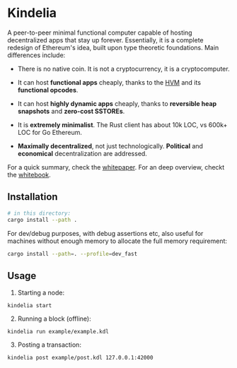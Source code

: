 Kindelia
========

A peer-to-peer minimal functional computer capable of hosting decentralized apps that stay up forever. Essentially, it is a complete redesign of Ethereum's idea, built upon type theoretic foundations. Main differences include:

- There is no native coin. It is not a cryptocurrency, it is a cryptocomputer.

- It can host **functional apps** cheaply, thanks to the [HVM](https://github.com/kindelia/hvm) and its **functional opcodes**.

- It can host **highly dynamic apps** cheaply, thanks to **reversible heap snapshots** and **zero-cost SSTOREs**.

- It is **extremely minimalist**. The Rust client has about 10k LOC, vs 600k+ LOC for Go Ethereum.

- **Maximally decentralized**, not just technologically. **Political** and **economical** decentralization are addressed.

For a quick summary, check the [whitepaper](WHITEPAPER.md). For an deep overview, checkt the [whitebook](WHITEBOOK.md).

Installation
------------

```bash
# in this directory:
cargo install --path .
```

For dev/debug purposes, with debug assertions etc, also useful for machines
without enough memory to allocate the full memory requirement:

```bash
cargo install --path=. --profile=dev_fast
```

Usage
-----

1. Starting a node:

```
kindelia start
```


2. Running a block (offline):

```
kindelia run example/example.kdl
```

3. Posting a transaction:

```
kindelia post example/post.kdl 127.0.0.1:42000
```

